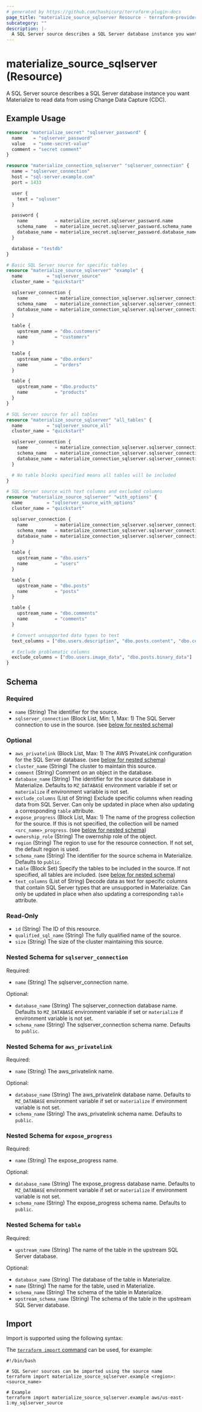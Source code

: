 ```yaml
---
# generated by https://github.com/hashicorp/terraform-plugin-docs
page_title: "materialize_source_sqlserver Resource - terraform-provider-materialize"
subcategory: ""
description: |-
  A SQL Server source describes a SQL Server database instance you want Materialize to read data from using Change Data Capture (CDC).
---
```


# materialize_source_sqlserver (Resource)

A SQL Server source describes a SQL Server database instance you want Materialize to read data from using Change Data Capture (CDC).

## Example Usage

```terraform
resource "materialize_secret" "sqlserver_password" {
  name    = "sqlserver_password"
  value   = "some-secret-value"
  comment = "secret comment"
}

resource "materialize_connection_sqlserver" "sqlserver_connection" {
  name = "sqlserver_connection"
  host = "sql-server.example.com"
  port = 1433

  user {
    text = "sqluser"
  }

  password {
    name          = materialize_secret.sqlserver_password.name
    schema_name   = materialize_secret.sqlserver_password.schema_name
    database_name = materialize_secret.sqlserver_password.database_name
  }

  database = "testdb"
}

# Basic SQL Server source for specific tables
resource "materialize_source_sqlserver" "example" {
  name         = "sqlserver_source"
  cluster_name = "quickstart"

  sqlserver_connection {
    name          = materialize_connection_sqlserver.sqlserver_connection.name
    schema_name   = materialize_connection_sqlserver.sqlserver_connection.schema_name
    database_name = materialize_connection_sqlserver.sqlserver_connection.database_name
  }

  table {
    upstream_name = "dbo.customers"
    name          = "customers"
  }

  table {
    upstream_name = "dbo.orders"
    name          = "orders"
  }

  table {
    upstream_name = "dbo.products"
    name          = "products"
  }
}

# SQL Server source for all tables
resource "materialize_source_sqlserver" "all_tables" {
  name         = "sqlserver_source_all"
  cluster_name = "quickstart"

  sqlserver_connection {
    name          = materialize_connection_sqlserver.sqlserver_connection.name
    schema_name   = materialize_connection_sqlserver.sqlserver_connection.schema_name
    database_name = materialize_connection_sqlserver.sqlserver_connection.database_name
  }

  # No table blocks specified means all tables will be included
}

# SQL Server source with text columns and excluded columns
resource "materialize_source_sqlserver" "with_options" {
  name         = "sqlserver_source_with_options"
  cluster_name = "quickstart"

  sqlserver_connection {
    name          = materialize_connection_sqlserver.sqlserver_connection.name
    schema_name   = materialize_connection_sqlserver.sqlserver_connection.schema_name
    database_name = materialize_connection_sqlserver.sqlserver_connection.database_name
  }

  table {
    upstream_name = "dbo.users"
    name          = "users"
  }

  table {
    upstream_name = "dbo.posts"
    name          = "posts"
  }

  table {
    upstream_name = "dbo.comments"
    name          = "comments"
  }

  # Convert unsupported data types to text
  text_columns = ["dbo.users.description", "dbo.posts.content", "dbo.comments.metadata"]

  # Exclude problematic columns
  exclude_columns = ["dbo.users.image_data", "dbo.posts.binary_data"]
}
```

<!-- schema generated by tfplugindocs -->
## Schema

### Required

- `name` (String) The identifier for the source.
- `sqlserver_connection` (Block List, Min: 1, Max: 1) The SQL Server connection to use in the source. (see [below for nested schema](#nestedblock--sqlserver_connection))

### Optional

- `aws_privatelink` (Block List, Max: 1) The AWS PrivateLink configuration for the SQL Server database. (see [below for nested schema](#nestedblock--aws_privatelink))
- `cluster_name` (String) The cluster to maintain this source.
- `comment` (String) Comment on an object in the database.
- `database_name` (String) The identifier for the source database in Materialize. Defaults to `MZ_DATABASE` environment variable if set or `materialize` if environment variable is not set.
- `exclude_columns` (List of String) Exclude specific columns when reading data from SQL Server. Can only be updated in place when also updating a corresponding `table` attribute.
- `expose_progress` (Block List, Max: 1) The name of the progress collection for the source. If this is not specified, the collection will be named `<src_name>_progress`. (see [below for nested schema](#nestedblock--expose_progress))
- `ownership_role` (String) The owernship role of the object.
- `region` (String) The region to use for the resource connection. If not set, the default region is used.
- `schema_name` (String) The identifier for the source schema in Materialize. Defaults to `public`.
- `table` (Block Set) Specify the tables to be included in the source. If not specified, all tables are included. (see [below for nested schema](#nestedblock--table))
- `text_columns` (List of String) Decode data as text for specific columns that contain SQL Server types that are unsupported in Materialize. Can only be updated in place when also updating a corresponding `table` attribute.

### Read-Only

- `id` (String) The ID of this resource.
- `qualified_sql_name` (String) The fully qualified name of the source.
- `size` (String) The size of the cluster maintaining this source.

<a id="nestedblock--sqlserver_connection"></a>
### Nested Schema for `sqlserver_connection`

Required:

- `name` (String) The sqlserver_connection name.

Optional:

- `database_name` (String) The sqlserver_connection database name. Defaults to `MZ_DATABASE` environment variable if set or `materialize` if environment variable is not set.
- `schema_name` (String) The sqlserver_connection schema name. Defaults to `public`.


<a id="nestedblock--aws_privatelink"></a>
### Nested Schema for `aws_privatelink`

Required:

- `name` (String) The aws_privatelink name.

Optional:

- `database_name` (String) The aws_privatelink database name. Defaults to `MZ_DATABASE` environment variable if set or `materialize` if environment variable is not set.
- `schema_name` (String) The aws_privatelink schema name. Defaults to `public`.


<a id="nestedblock--expose_progress"></a>
### Nested Schema for `expose_progress`

Required:

- `name` (String) The expose_progress name.

Optional:

- `database_name` (String) The expose_progress database name. Defaults to `MZ_DATABASE` environment variable if set or `materialize` if environment variable is not set.
- `schema_name` (String) The expose_progress schema name. Defaults to `public`.


<a id="nestedblock--table"></a>
### Nested Schema for `table`

Required:

- `upstream_name` (String) The name of the table in the upstream SQL Server database.

Optional:

- `database_name` (String) The database of the table in Materialize.
- `name` (String) The name for the table, used in Materialize.
- `schema_name` (String) The schema of the table in Materialize.
- `upstream_schema_name` (String) The schema of the table in the upstream SQL Server database.

## Import

Import is supported using the following syntax:

The [`terraform import` command](https://developer.hashicorp.com/terraform/cli/commands/import) can be used, for example:

```shell
#!/bin/bash

# SQL Server sources can be imported using the source name
terraform import materialize_source_sqlserver.example <region>:<source_name>

# Example
terraform import materialize_source_sqlserver.example aws/us-east-1:my_sqlserver_source
```
